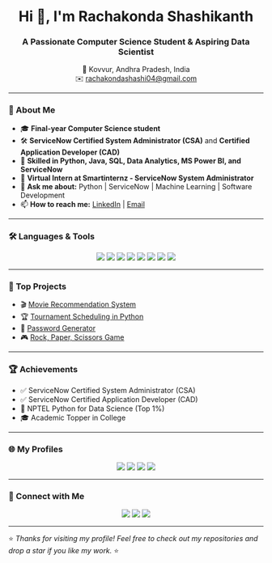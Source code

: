 <h1 align="center">Hi 👋, I'm Rachakonda Shashikanth</h1>
<h3 align="center">A Passionate Computer Science Student & Aspiring Data Scientist</h3>

<p align="center">
  📍 Kovvur, Andhra Pradesh, India <br>
  ✉️ <a href="mailto:rachakondashashi04@gmail.com">rachakondashashi04@gmail.com</a>
</p>

---

### 🚀 About Me
- 🎓 **Final-year Computer Science student**  
- 🛠️ **ServiceNow Certified System Administrator (CSA)** and **Certified Application Developer (CAD)**  
- 🌱 **Skilled in Python, Java, SQL, Data Analytics, MS Power BI, and ServiceNow**  
- 💼 **Virtual Intern at Smartinternz - ServiceNow System Administrator**  
- 💬 **Ask me about:** Python | ServiceNow | Machine Learning | Software Development  
- 📫 **How to reach me:** [LinkedIn](https://www.linkedin.com/in/shashikanth-rachakonda-839b5a259/) | [Email](mailto:rachakondashashi04@gmail.com)  


---

### 🛠️ Languages & Tools
<p align="center">
  <img src="https://img.shields.io/badge/Python-3776AB?style=for-the-badge&logo=python&logoColor=white"/>
  <img src="https://img.shields.io/badge/Java-ED8B00?style=for-the-badge&logo=openjdk&logoColor=white"/>
  <img src="https://img.shields.io/badge/SQL-336791?style=for-the-badge&logo=postgresql&logoColor=white"/>
  <img src="https://img.shields.io/badge/HTML-E34F26?style=for-the-badge&logo=html5&logoColor=white"/>
  <img src="https://img.shields.io/badge/CSS-1572B6?style=for-the-badge&logo=css3&logoColor=white"/>
  <img src="https://img.shields.io/badge/Linux-FCC624?style=for-the-badge&logo=linux&logoColor=black"/>
  <img src="https://img.shields.io/badge/Power%20BI-F2C811?style=for-the-badge&logo=powerbi&logoColor=black"/>
  <img src="https://img.shields.io/badge/ServiceNow-1A1A1A?style=for-the-badge&logo=servicenow&logoColor=36D399"/>
</p>

---

### 🌟 Top Projects
- 🎬 [Movie Recommendation System](https://github.com/shashi-0504/Movie-Recommendation-System)  
- 🏆 [Tournament Scheduling in Python](https://github.com/shashi-0504/Tournament-Scheduling)  
- 🔑 [Password Generator](https://github.com/shashi-0504/Password-Generator)  
- 🎮 [Rock, Paper, Scissors Game](https://github.com/shashi-0504/Rock-Paper-Scissors)  

---

### 🏆 Achievements
- ✅ ServiceNow Certified System Administrator (CSA)  
- ✅ ServiceNow Certified Application Developer (CAD)  
- 🥇 NPTEL Python for Data Science (Top 1%)  
- 🎓 Academic Topper in College  

---

### 🌐 My Profiles
<p align="center">
  <a href="https://tinyurl.com/Shashikanth552"><img src="https://img.shields.io/badge/Portfolio-FF5722?style=for-the-badge&logo=google-chrome&logoColor=white"/></a>
  <a href="https://leetcode.com/u/rachakondashashi04/"><img src="https://img.shields.io/badge/LeetCode-FFA116?style=for-the-badge&logo=leetcode&logoColor=black"/></a>
  <a href="https://www.codechef.com/users/shashikanth_52"><img src="https://img.shields.io/badge/CodeChef-5B4638?style=for-the-badge&logo=codechef&logoColor=white"/></a>
  <a href="https://www.hackerrank.com/profile/22A31A0552"><img src="https://img.shields.io/badge/HackerRank-2EC866?style=for-the-badge&logo=hackerrank&logoColor=white"/></a>
</p>

---

### 🤝 Connect with Me
<p align="center">
  <a href="https://github.com/shashi-0504"><img src="https://img.shields.io/badge/GitHub-181717?style=for-the-badge&logo=github&logoColor=white"/></a>
  <a href="https://www.linkedin.com/in/shashikanth-rachakonda-839b5a259/"><img src="https://img.shields.io/badge/LinkedIn-0A66C2?style=for-the-badge&logo=linkedin&logoColor=white"/></a>
  <a href="mailto:rachakondashashi04@gmail.com"><img src="https://img.shields.io/badge/Email-D14836?style=for-the-badge&logo=gmail&logoColor=white"/></a>
</p>

---

⭐️ *Thanks for visiting my profile! Feel free to check out my repositories and drop a star if you like my work.* ⭐️
